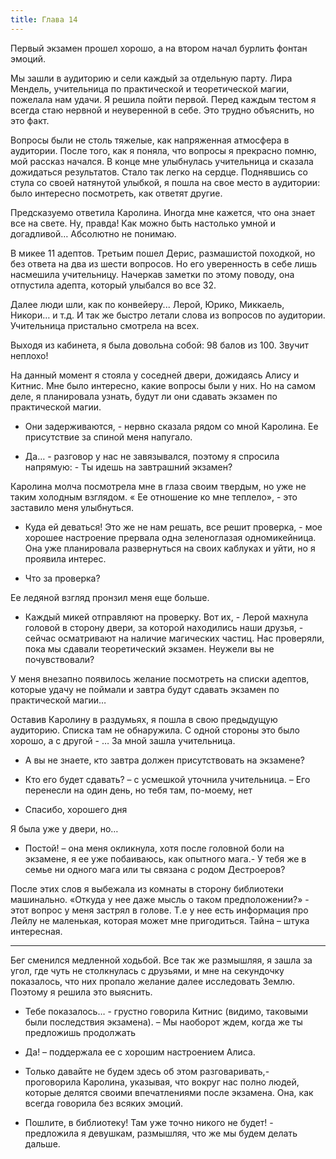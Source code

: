 ```yaml
---
title: Глава 14
---
```



Первый экзамен прошел хорошо, а на втором начал бурлить фонтан эмоций.

Мы зашли в аудиторию и сели каждый за отдельную парту. Лира Мендель, учительница по практической и теоретической магии,
пожелала нам удачи. Я решила пойти первой. Перед каждым тестом я всегда стаю нервной и неуверенной в себе. Это трудно
объяснить, но это факт.

Вопросы были не столь тяжелые, как напряженная атмосфера в аудитории. После того, как я поняла, что вопросы я прекрасно
помню, мой рассказ начался. В конце мне улыбнулась учительница и сказала дожидаться результатов. Стало так легко на
сердце. Поднявшись со стула со своей натянутой улыбкой, я пошла на свое место в аудитории: было интересно посмотреть,
как ответят другие.

Предсказуемо ответила Каролина. Иногда мне кажется, что она знает все на свете. Ну, правда! Как можно быть настолько
умной и догадливой… Абсолютно не понимаю.

В микее 11 адептов. Третьим пошел Дерис, размашистой походкой, но без ответа на два из шести вопросов. Но его
уверенность в себе лишь насмешила учительницу. Начеркав заметки по этому поводу, она отпустила адепта, который улыбался
во все 32.

Далее люди шли, как по конвейеру... Лерой, Юрико, Миккаель, Никори… и т.д. И так же быстро летали слова из вопросов по
аудитории. Учительница пристально смотрела на всех.

Выходя из кабинета, я была довольна собой: 98 балов из 100. Звучит неплохо!

На данный момент я стояла у соседней двери, дожидаясь Алису и Китнис. Мне было интересно, какие вопросы были у них. Но
на самом деле, я планировала узнать, будут ли они сдавать экзамен по практической магии.

- Они задерживаются, - нервно сказала рядом со мной Каролина. Ее присутствие за спиной меня напугало.

- Да… - разговор у нас не завязывался, поэтому я спросила напрямую: - Ты идешь на завтрашний экзамен?

Каролина молча посмотрела мне в глаза своим твердым, но уже не таким холодным взглядом. « Ее отношение ко мне
теплело», - это заставило меня улыбнуться.

- Куда ей деваться! Это же не нам решать, все решит проверка, - мое хорошее настроение прервала одна зеленоглазая
  одномикейница. Она уже планировала развернуться на своих каблуках и уйти, но я проявила интерес.

- Что за проверка?

Ее ледяной взгляд пронзил меня еще больше.

- Каждый микей отправляют на проверку. Вот их, - Лерой махнула головой в сторону двери, за которой находились наши
  друзья, - сейчас осматривают на наличие магических частиц. Нас проверяли, пока мы сдавали теоретический экзамен.
  Неужели вы не почувствовали?

У меня внезапно появилось желание посмотреть на списки адептов, которые удачу не поймали и завтра будут сдавать экзамен
по практической магии…

Оставив Каролину в раздумьях, я пошла в свою предыдущую аудиторию. Списка там не обнаружила. С одной стороны это было
хорошо, а с другой - … За мной зашла учительница.

- А вы не знаете, кто завтра должен присутствовать на экзамене?

- Кто его будет сдавать? – с усмешкой уточнила учительница. – Его перенесли на один день, но тебя там, по-моему, нет

- Спасибо, хорошего дня

Я была уже у двери, но…

- Постой! – она меня окликнула, хотя после головной боли на экзамене, я ее уже побаиваюсь, как опытного мага.- У тебя же
  в семье ни одного мага или ты связана с родом Дестроеров?

После этих слов я выбежала из комнаты в сторону библиотеки машинально. «Откуда у нее даже мысль о таком
предположении?» - этот вопрос у меня застрял в голове. Т.е у нее есть информация про Лейлу не маленькая, которая может
мне пригодиться. Тайна – штука интересная.

***

Бег сменился медленной ходьбой. Все так же размышляя, я зашла за угол, где чуть не столкнулась с друзьями, и мне на
секундочку показалось, что них пропало желание далее исследовать Землю. Поэтому я решила это выяснить.

- Тебе показалось… - грустно говорила Китнис (видимо, таковыми были последствия экзамена). – Мы наоборот ждем, когда же
  ты предложишь продолжать

- Да! – поддержала ее с хорошим настроением Алиса.

- Только давайте не будем здесь об этом разговаривать,- проговорила Каролина, указывая, что вокруг нас полно людей,
  которые делятся своими впечатлениями после экзамена. Она, как всегда говорила без всяких эмоций.

- Пошлите, в библиотеку! Там уже точно никого не будет! - предложила я девушкам, размышляя, что же мы будем делать
  дальше.
